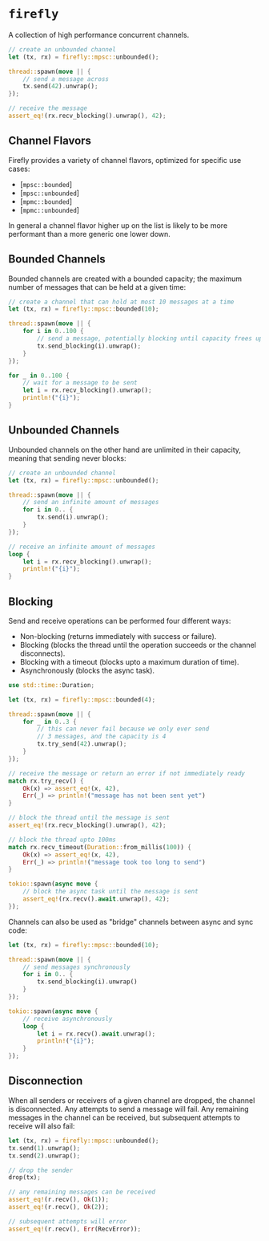 # `firefly`

A collection of high performance concurrent channels.

```rust
// create an unbounded channel
let (tx, rx) = firefly::mpsc::unbounded();

thread::spawn(move || {
    // send a message across
    tx.send(42).unwrap();
});

// receive the message
assert_eq!(rx.recv_blocking().unwrap(), 42);
```

## Channel Flavors

Firefly provides a variety of channel flavors, optimized for specific use cases:

- [`mpsc::bounded`]
- [`mpsc::unbounded`]
- [`mpmc::bounded`]
- [`mpmc::unbounded`]

In general a channel flavor higher up on the list is likely to be more performant
than a more generic one lower down.

## Bounded Channels

Bounded channels are created with a bounded capacity; the maximum number of messages
that can be held at a given time:

```rust
// create a channel that can hold at most 10 messages at a time
let (tx, rx) = firefly::mpsc::bounded(10);

thread::spawn(move || {
    for i in 0..100 {
        // send a message, potentially blocking until capacity frees up
        tx.send_blocking(i).unwrap();
    }
});

for _ in 0..100 {
    // wait for a message to be sent
    let i = rx.recv_blocking().unwrap();
    println!("{i}");
}
```

## Unbounded Channels

Unbounded channels on the other hand are unlimited in their capacity, meaning that
sending never blocks:

```rust
// create an unbounded channel
let (tx, rx) = firefly::mpsc::unbounded();

thread::spawn(move || {
    // send an infinite amount of messages
    for i in 0.. {
        tx.send(i).unwrap();
    }
});

// receive an infinite amount of messages
loop {
    let i = rx.recv_blocking().unwrap();
    println!("{i}");
}
```

## Blocking

Send and receive operations can be performed four different ways:

- Non-blocking (returns immediately with success or failure).
- Blocking (blocks the thread until the operation succeeds or the channel disconnects).
- Blocking with a timeout (blocks upto a maximum duration of time).
- Asynchronously (blocks the async task).

```rust
use std::time::Duration;

let (tx, rx) = firefly::mpsc::bounded(4);

thread::spawn(move || {
    for _ in 0..3 {
        // this can never fail because we only ever send
        // 3 messages, and the capacity is 4
        tx.try_send(42).unwrap();
    }
});

// receive the message or return an error if not immediately ready
match rx.try_recv() {
    Ok(x) => assert_eq!(x, 42),
    Err(_) => println!("message has not been sent yet")
}

// block the thread until the message is sent
assert_eq!(rx.recv_blocking().unwrap(), 42);

// block the thread upto 100ms
match rx.recv_timeout(Duration::from_millis(100)) {
    Ok(x) => assert_eq!(x, 42),
    Err(_) => println!("message took too long to send")
}

tokio::spawn(async move {
    // block the async task until the message is sent
    assert_eq!(rx.recv().await.unwrap(), 42);
});
```

Channels can also be used as "bridge" channels between async and sync code:

```rust
let (tx, rx) = firefly::mpsc::bounded(10);

thread::spawn(move || {
    // send messages synchronously
    for i in 0.. {
        tx.send_blocking(i).unwrap()
    }
});

tokio::spawn(async move {
    // receive asynchronously
    loop {
        let i = rx.recv().await.unwrap();
        println!("{i}");
    }
});
```

## Disconnection

When all senders or receivers of a given channel are dropped, the channel is
disconnected. Any attempts to send a message will fail. Any remaining messages
in the channel can be received, but subsequent attempts to receive will also
fail:

```rust
let (tx, rx) = firefly::mpsc::unbounded();
tx.send(1).unwrap();
tx.send(2).unwrap();

// drop the sender
drop(tx);

// any remaining messages can be received
assert_eq!(r.recv(), Ok(1));
assert_eq!(r.recv(), Ok(2));

// subsequent attempts will error
assert_eq!(r.recv(), Err(RecvError));
```
